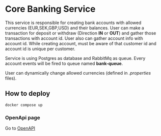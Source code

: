 # Core Banking Service

This service is responsible for creating bank accounts with allowed currencies (EUR,SEK,GBP,USD) and their balances.
User can make a transaction for deposit or withdraw (Direction **IN** or **OUT**) and gather those transactions with account id. 
User also can gather account info with account id. While creating account, must be aware of that customer id and account id is unique
per customer.

Service is using Postgres as database and RabbitMq as queue. Every account events will be fired to queue named **bank-queue**.

User can dynamically change allowed currencies (defined in _.properties_ files).

## How to deploy

```bash
docker compose up
```

### OpenApi page

Go to [OpenAPI](http://localhost:8085/api-docs)